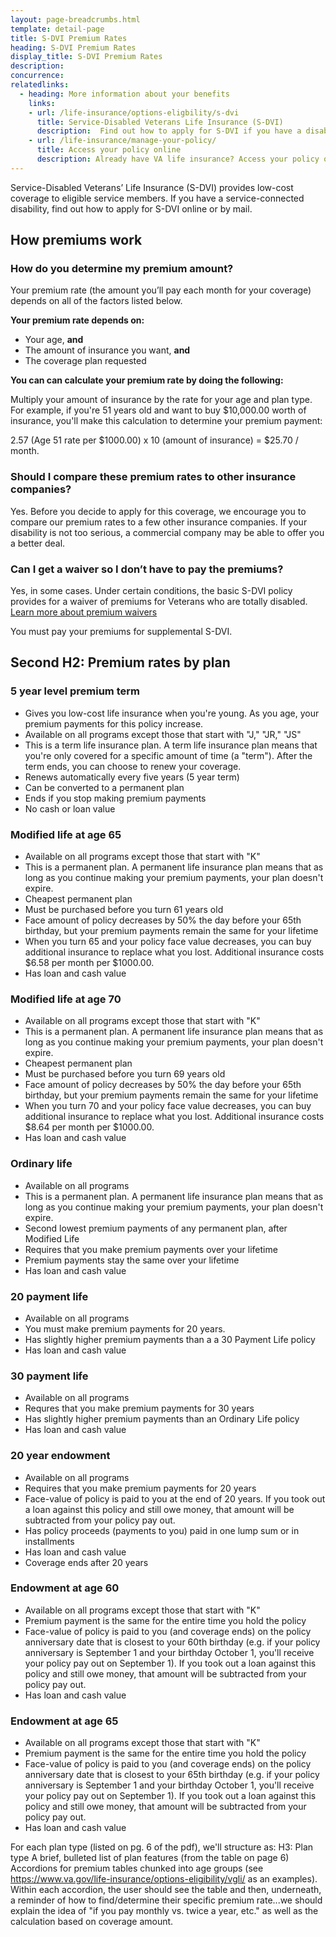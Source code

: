 ```yaml
---
layout: page-breadcrumbs.html
template: detail-page
title: S-DVI Premium Rates
heading: S-DVI Premium Rates
display_title: S-DVI Premium Rates
description: 
concurrence:
relatedlinks:
  - heading: More information about your benefits
    links:
    - url: /life-insurance/options-eligbility/s-dvi
      title: Service-Disabled Veterans Life Insurance (S-DVI)
      description:  Find out how to apply for S-DVI if you have a disability that we’ve concluded was caused—or made worse—by your active service.
    - url: /life-insurance/manage-your-policy/
      title: Access your policy online
      description: Already have VA life insurance? Access your policy online.
---
```


<div class="va-introtext">

Service-Disabled Veterans’ Life Insurance (S-DVI) provides low-cost coverage to eligible service members. If you have a service-connected disability, find out how to apply for S-DVI online or by mail. 

</div>

## How premiums work

### How do you determine my premium amount?

Your premium rate (the amount you’ll pay each month for your coverage) depends on all of the factors listed below.

**Your premium rate depends on:**
-	Your age, **and**
-	The amount of insurance you want, **and**
- The coverage plan requested

**You can can calculate your premium rate by doing the following:**

Multiply your amount of insurance by the rate for your age and plan type. For example, if you're 51 years old and want to buy $10,000.00 worth of insurance, you'll make this calculation to determine your premium payment:

2.57 (Age 51 rate per $1000.00) x 10 (amount of insurance) = $25.70 / month. 





### Should I compare these premium rates to other insurance companies? 

Yes. Before you decide to apply for this coverage, we encourage you to compare our premium rates to a few other insurance companies. If your disability is not too serious, a commercial company may be able to offer you a better deal.

### Can I get a waiver so I don’t have to pay the premiums?

Yes, in some cases. Under certain conditions, the basic S-DVI policy provides for a waiver of premiums for Veterans who are totally disabled. <br>
[Learn more about premium waivers](/life-insurance/totally-disabled-or-terminally-ill/#waiver)

You must pay your premiums for supplemental S-DVI.







## Second H2: Premium rates by plan 

### 5 year level premium term

- Gives you low-cost life insurance when you're young. As you age, your premium payments for this policy increase. 
- Available on all programs except those that start with "J," "JR," "JS"
- This is a term life insurance plan. A term life insurance plan means that you're only covered for a specific amount of time (a "term"). After the term ends, you can choose to renew your coverage.  
- Renews automatically every five years (5 year term)
- Can be converted to a permanent plan
- Ends if you stop making premium payments
- No cash or loan value




### Modified life at age 65

- Available on all programs except those that start with "K"
- This is a permanent plan. A permanent life insurance plan means that as long as you continue making your premium payments, your plan doesn't expire.
- Cheapest permanent plan
- Must be purchased before you turn 61 years old
- Face amount of policy decreases by 50% the day before your 65th birthday, but your premium payments remain the same for your lifetime
- When you turn 65 and your policy face value decreases, you can buy additional insurance to replace what you lost. Additional insurance costs $6.58 per month per $1000.00.
- Has loan and cash value

### Modified life at age 70

- Available on all programs except those that start with "K"
- This is a permanent plan. A permanent life insurance plan means that as long as you continue making your premium payments, your plan doesn't expire.
- Cheapest permanent plan
- Must be purchased before you turn 69 years old
- Face amount of policy decreases by 50% the day before your 65th birthday, but your premium payments remain the same for your lifetime
- When you turn 70 and your policy face value decreases, you can buy additional insurance to replace what you lost. Additional insurance costs $8.64 per month per $1000.00.
- Has loan and cash value

### Ordinary life

- Available on all programs
- This is a permanent plan. A permanent life insurance plan means that as long as you continue making your premium payments, your plan doesn't expire.
- Second lowest premium payments of any permanent plan, after Modified Life
- Requires that you make premium payments over your lifetime
- Premium payments stay the same over your lifetime 
- Has loan and cash value


### 20 payment life

- Available on all programs
- You must make premium payments for 20 years. 
- Has slightly higher premium payments than a a 30 Payment Life policy
- Has loan and cash value


### 30 payment life

- Available on all programs
- Requres that you make premium payments for 30 years
- Has slightly higher premium payments than an Ordinary Life policy
- Has loan and cash value

### 20 year endowment

- Available on all programs
- Requires that you make premium payments for 20 years
- Face-value of policy is paid to you at the end of 20 years. If you took out a loan against this policy and still owe money, that amount will be subtracted from your policy pay out. 
- Has policy proceeds (payments to you) paid  in one lump sum or in installments
- Has loan and cash value
- Coverage ends after 20 years 

### Endowment at age 60

- Available on all programs except those that start with "K"
- Premium payment is the same for the entire time you hold the policy
- Face-value of policy is paid to you (and coverage ends) on the policy anniversary date that is closest to your 60th birthday (e.g. if your policy anniversary is September 1 and your birthday October 1, you'll receive your policy pay out on September 1). If you took out a loan against this policy and still owe money, that amount will be subtracted from your policy pay out.
- Has loan and cash value

### Endowment at age 65

- Available on all programs except those that start with "K"
- Premium payment is the same for the entire time you hold the policy
- Face-value of policy is paid to you (and coverage ends) on the policy anniversary date that is closest to your 65th birthday (e.g. if your policy anniversary is September 1 and your birthday October 1, you'll receive your policy pay out on September 1). If you took out a loan against this policy and still owe money, that amount will be subtracted from your policy pay out.
- Has loan and cash value




For each plan type (listed on pg. 6 of the pdf), we'll structure as:
H3: Plan type
A brief, bulleted list of plan features (from the table on page 6)
Accordions for premium tables chunked into age groups (see https://www.va.gov/life-insurance/options-eligibility/vgli/ as an examples). Within each accordion, the user should see the table and then, underneath, a reminder of how to find/determine their specific premium rate...we should explain the idea of "if you pay monthly vs. twice a year, etc." as well as the calculation based on coverage amount.

